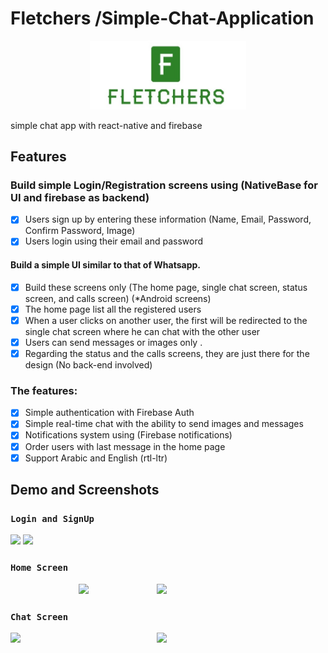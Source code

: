 # Fletchers /Simple-Chat-Application

<p align="center">
    <img alt="daug" src="./src/img/logo.jpg" width="250">
  </a>
</p>
simple chat app with react-native and firebase


 ## Features
### Build simple Login/Registration screens using (NativeBase for UI and firebase as backend)
- [x] Users sign up by entering these information (Name, Email, Password, Confirm Password, Image)
- [x] Users login using their email and password
#### Build a simple UI similar to that of Whatsapp. 
- [x] Build these screens only (The home page, single chat screen, status screen, and calls screen) (*Android screens)
- [x] The home page  list all the registered users
- [x] When a user clicks on another user, the first will be redirected to the single chat screen where he can chat with the other user
- [x] Users can send messages or images only .
- [x] Regarding the status and the calls screens, they are just there for the design (No back-end involved)
### The features:
- [x] Simple authentication with Firebase Auth
- [x] Simple real-time chat with the ability to send images and messages
- [x] Notifications system using (Firebase notifications)
- [x] Order users with last message in the home page
 -[x] Support Arabic and English (rtl-ltr)

## Demo and Screenshots


### `Login and SignUp`
<div style={{display: flex; flex-direction: row,align-content:center}}>

  <img   src="https://user-images.githubusercontent.com/45076188/61658361-7e5bf000-acc5-11e9-9da8-2d79e7dc8419.gif" width="270" />

 <img  src="https://user-images.githubusercontent.com/45076188/61658349-769c4b80-acc5-11e9-95e2-8fc414549e7e.gif" width="270" />
 </div>


### `Home Screen`
<div style={{display: flex; flex-direction: row,align-content:center}} align="center">
  <img src="https://user-images.githubusercontent.com/45076188/61658397-8ddb3900-acc5-11e9-8162-df88c4fbba2f.gif" width="270" />
  <img align="right" style="float: right;" src="https://user-images.githubusercontent.com/45076188/61658381-86b42b00-acc5-11e9-8c98-d6c91ebfadab.gif" width="270" />
</div>
    
    
    
   ### `Chat Screen`
<div style={{display: flex; flex-direction: row}}>
  <img  src="https://user-images.githubusercontent.com/45076188/61658408-9469b080-acc5-11e9-9e0f-be89e5fc87eb.gif" width="270" />
  <img align="right" src="https://user-images.githubusercontent.com/45076188/61658422-9cc1eb80-acc5-11e9-890b-f2c48db34d53.gif" width="270" />
</div>
